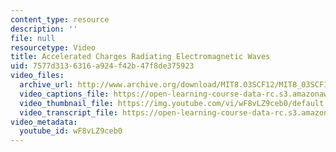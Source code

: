 ```yaml
---
content_type: resource
description: ''
file: null
resourcetype: Video
title: Accelerated Charges Radiating Electromagnetic Waves
uid: 7577d313-6316-a924-f42b-47f8de375923
video_files:
  archive_url: http://www.archive.org/download/MIT8.03SCF12/MIT8_03SCF12_ses09_300k.mp4
  video_captions_file: https://open-learning-course-data-rc.s3.amazonaws.com/res-8-005-vibrations-and-waves-problem-solving-fall-2012/2ac6e4a2879f51f6873e9ae2a6933b71_wF8vLZ9ceb0.vtt
  video_thumbnail_file: https://img.youtube.com/vi/wF8vLZ9ceb0/default.jpg
  video_transcript_file: https://open-learning-course-data-rc.s3.amazonaws.com/res-8-005-vibrations-and-waves-problem-solving-fall-2012/6f2909f16b51aaf39fc7c3faae19fa85_wF8vLZ9ceb0.pdf
video_metadata:
  youtube_id: wF8vLZ9ceb0
---
```

